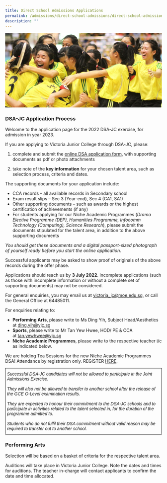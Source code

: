 ```yaml
---
title: Direct School Admissions Applications
permalink: /admissions/direct-school-admissions/direct-school-admissions-applications/
description: ""
---
```

![](/images/DSA-2-1024x487.jpg)
### DSA-JC Application Process

Welcome to the application page for the 2022 DSA-JC exercise, for admission in year 2023.

If you are applying to Victoria Junior College through DSA-JC, please:

1.  complete and submit the [online DSA application form](http://portal.vjc.sg/dsa), with supporting documents as pdf or photo attachments  
    
2.  take note of the **key information** for your chosen talent area, such as selection process, criteria and dates.

The supporting documents for your application include:

*   CCA records – all available records in Secondary school
*   Exam result slips – Sec 3 (Year-end), Sec 4 (CA1, SA1)
*   Other supporting documents – such as awards or the highest certification of achievements (if any)
*   For students applying for our Niche Academic Programmes (_Drama Elective Programme (DEP), Humanities Programme, Infocomm Technology (Computing), Science Research_), please submit the documents stipulated for the talent area, in addition to the above supporting documents

_You should get these documents and a digital passport-sized photograph of yourself ready before you start the online application._

Successful applicants may be asked to show proof of originals of the above records during the offer phase.

Applications should reach us by **3 July 2022**. Incomplete applications (such as those with incomplete information or without a complete set of supporting documents) may not be considered.

For general enquiries, you may email us at [victoria\_jc@moe.edu.sg](mailto:victoria_jc@moe.edu.sg), or call the General Office at 64485011.

For enquiries relating to:

*   **Performing Arts**, please write to Ms Ding Yih, Subject Head/Aesthetics at [ding.yih@vjc.sg](mailto:ding.yih@vjc.sg)
*  **Sports**, please write to Mr Tan Yew Hwee, HOD/ PE & CCA at [tan.yewhwee@vjc.sg](mailto:tan.yewhwee@vjc.sg)
*  **Niche Academic Programmes**, please write to the respective teacher i/c as indicated below.

We are holding Tea Sessions for the new Niche Academic Programmes DSA! Attendance by registration only. REGISTER [HERE](https://form.gov.sg/#!/6270e64ae572570012a57401).

<style type="text/css">
.tg  {border-collapse:collapse;border-spacing:0;}
.tg td{border-color:black;border-style:solid;border-width:1px;font-family:Arial, sans-serif;font-size:14px;
  overflow:hidden;padding:10px 5px;word-break:normal;}
.tg th{border-color:black;border-style:solid;border-width:1px;font-family:Arial, sans-serif;font-size:14px;
  font-weight:normal;overflow:hidden;padding:10px 5px;word-break:normal;}
.tg .tg-0lax{text-align:left;vertical-align:top}
</style>
<table class="tg">
<thead>
  <tr>
    <td class="tg-0lax"><span style="font-style:italic">Successful DSA-JC candidates will not be allowed to participate in the Joint Admissions Exercise. </span><br><br><span style="font-style:italic">They will also not be allowed to transfer to another school after the release of the GCE O-Level examination results. </span><br><br><span style="font-style:italic">They are expected to honour their commitment to the DSA-JC schools and to participate in activities related to the talent selected in, for the duration of the programme admitted to. </span><br><br><span style="font-style:italic">Students who do not fulfil their DSA commitment without valid reason may be required to transfer out to another school.</span></td>
  </tr>
</thead>
</table>

### Performing Arts

Selection will be based on a basket of criteria for the respective talent area.

Auditions will take place in Victoria Junior College. Note the dates and times for auditions. The teacher in-charge will contact applicants to confirm the date and time allocated.